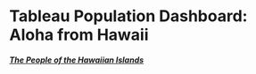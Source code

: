 # Tableau Population Dashboard: Aloha from Hawaii

##### [The People of the Hawaiian Islands](https://public.tableau.com/views/BIProject_16636527150260/Dashboard1?:language=en-US&:display_count=n&:origin=viz_share_link)
